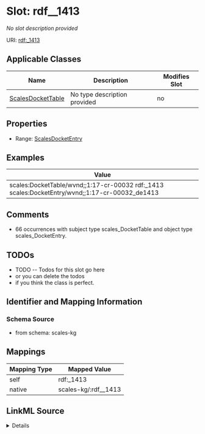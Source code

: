 

# Slot: rdf__1413


_No slot description provided_





URI: [rdf:_1413](http://www.w3.org/1999/02/22-rdf-syntax-ns#_1413)



<!-- no inheritance hierarchy -->





## Applicable Classes

| Name | Description | Modifies Slot |
| --- | --- | --- |
| [ScalesDocketTable](../classes/ScalesDocketTable.md) | No type description provided |  no  |







## Properties

* Range: [ScalesDocketEntry](../classes/ScalesDocketEntry.md)






## Examples

| Value |
| --- |
| scales:DocketTable/wvnd;;1:17-cr-00032 rdf:_1413 scales:DocketEntry/wvnd;;1:17-cr-00032_de1413 |

## Comments

* 66 occurrences with subject type scales_DocketTable and object type scales_DocketEntry.

## TODOs

* TODO -- Todos for this slot go here
* or you can delete the todos
* if you think the class is perfect.

## Identifier and Mapping Information







### Schema Source


* from schema: scales-kg




## Mappings

| Mapping Type | Mapped Value |
| ---  | ---  |
| self | rdf:_1413 |
| native | scales-kg/:rdf__1413 |




## LinkML Source

<details>
```yaml
name: rdf__1413
description: No slot description provided
todos:
- TODO -- Todos for this slot go here
- or you can delete the todos
- if you think the class is perfect.
comments:
- 66 occurrences with subject type scales_DocketTable and object type scales_DocketEntry.
examples:
- value: scales:DocketTable/wvnd;;1:17-cr-00032 rdf:_1413 scales:DocketEntry/wvnd;;1:17-cr-00032_de1413
from_schema: scales-kg
rank: 1000
slot_uri: rdf:_1413
alias: rdf__1413
domain_of:
- scales_DocketTable
range: scales_DocketEntry

```
</details>